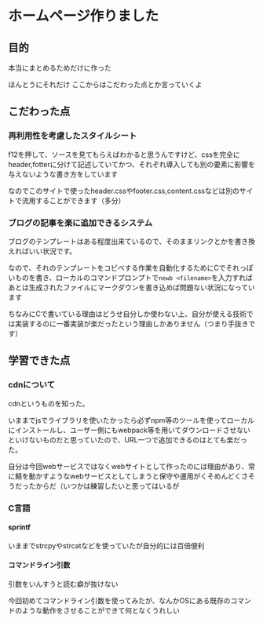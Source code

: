 # ホームページ作りました

## 目的

本当にまとめるためだけに作った

ほんとうにそれだけ
ここからはこだわった点とか言っていくよ

## こだわった点

### 再利用性を考慮したスタイルシート
f12を押して、ソースを見てもらえばわかると思うんですけど、cssを完全にheader,fotterに分けて記述していてかつ、それぞれ導入しても別の要素に影響を与えないような書き方をしています

なのでこのサイトで使ったheader.cssやfooter.css,content.cssなどは別のサイトで流用することができます（多分）

### ブログの記事を楽に追加できるシステム
ブログのテンプレートはある程度出来ているので、そのままリンクとかを書き換えればいい状況です。

なので、それのテンプレートをコピペする作業を自動化するためにCでそれっぽいものを書き、ローカルのコマンドプロンプトで```newb <filename>```を入力すればあとは生成されたファイルにマークダウンを書き込めば問題ない状況になっています

ちなみにCで書いている理由はどうせ自分しか使わない上、自分が使える技術では実装するのに一番実装が楽だったという理由しかありません（つまり手抜きです）

## 学習できた点

### cdnについて
cdnというものを知った。

いままでjsでライブラリを使いたかったら必ずnpm等のツールを使ってローカルにインストールし、ユーザー側にもwebpack等を用いてダウンロードさせないといけないものだと思っていたので、URL一つで追加できるのはとても楽だった。

自分は今回webサービスではなくwebサイトとして作ったのには理由があり、常に鯖を動かすようなwebサービスとしてしまうと保守や運用がくそめんどくさそうだったからだ（いつかは練習したいと思ってはいるが

### C言語

#### sprintf
いままでstrcpyやstrcatなどを使っていたが自分的には百倍便利

#### コマンドライン引数
引数をいんすうと読む癖が抜けない

今回初めてコマンドライン引数を使ってみたが、なんかOSにある既存のコマンドのような動作をさせることができて何となくうれしい
